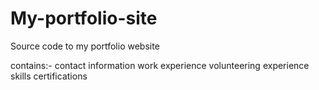 # My-portfolio-site
Source code to my portfolio website 


contains:- 
contact information
work experience
volunteering experience
skills
certifications
